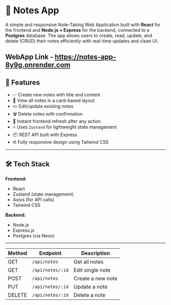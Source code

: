 # 📝 Notes App

A simple and responsive Note-Taking Web Application built with **React** for the frontend and **Node.js + Express** for the backend, connected to a **Postgres** database. The app allows users to create, read, update, and delete (CRUD) their notes efficiently with real-time updates and clean UI.

WebApp Link - https://notes-app-8y9g.onrender.com
---

## 🚀 Features

- ✅ Create new notes with title and content
- 🧾 View all notes in a card-based layout
- ✏️ Edit/update existing notes
- 🗑️ Delete notes with confirmation
- 🔄 Instant frontend refresh after any action
- ⚡ Uses `Zustand` for lightweight state management
- 📦 REST API built with Express
- 🌐 Fully responsive design using Tailwind CSS

---

## 🛠️ Tech Stack

**Frontend:**
- React
- Zustand (state management)
- Axios (for API calls)
- Tailwind CSS

**Backend:**
- Node.js
- Express.js
- Postgres (via Neon)

---  

| Method | Endpoint         | Description       |
| ------ | ---------------- | ----------------- |
| GET    | `/api/notes`     | Get all notes     |
| GET    | `/api/notes/:id` | Edit single note   |
| POST   | `/api/notes`     | Create a new note |
| PUT    | `/api/notes/:id` | Update a note     |
| DELETE | `/api/notes/:id` | Delete a note     |


